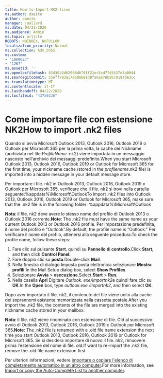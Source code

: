 ```yaml
---
title: How-to-Import-NK2-files
ms.author: daeite
author: daeite
manager: joallard
ms.date: 04/21/2020
ms.audience: Admin
ms.topic: article
ROBOTS: NOINDEX, NOFOLLOW
localization_priority: Normal
ms.collection: Adm_O365
ms.custom:
- "1800027"
- "1267"
ms.assetid: ''
ms.openlocfilehash: 83d30b2d62908db791f21ec5ed7fd5537e7a0944
ms.sourcegitcommit: 55eff703a17e500681d8fa6a87eb067019ade3cc
ms.translationtype: MT
ms.contentlocale: it-IT
ms.lasthandoff: 04/22/2020
ms.locfileid: "43759336"
---
```

# <a name="how-to-import-nk2-files"></a><span data-ttu-id="df4c3-102">Come importare file con estensione NK2</span><span class="sxs-lookup"><span data-stu-id="df4c3-102">How to import .nk2 files</span></span> 

<span data-ttu-id="df4c3-103">Quando si avvia Microsoft Outlook 2013, Outlook 2016, Outlook 2019 o Outlook per Microsoft 365 per la prima volta, la cache dei Nickname (archiviata nel file *ProfileName*. nk2) viene importata in un messaggio nascosto nell'archivio dei messaggi predefinito.</span><span class="sxs-lookup"><span data-stu-id="df4c3-103">When you start Microsoft Outlook 2013, Outlook 2016, Outlook 2019 or Outlook for Microsoft 365 for the first time, your nickname cache (stored in the *profilename*.nk2 file) is imported into a hidden message in your default message store.</span></span>

<span data-ttu-id="df4c3-104">Per importare i file. nk2 in Outlook 2013, Outlook 2016, Outlook 2019 o Outlook per Microsoft 365, verificare che il file. nk2 si trovi nella cartella seguente:%appdata%\Microsoft\Outlook</span><span class="sxs-lookup"><span data-stu-id="df4c3-104">To import .nk2 files into Outlook 2013, Outlook 2016, Outlook 2019 or Outlook for Microsoft 365, make sure that the .nk2 file is in the following folder: %appdata%\Microsoft\Outlook</span></span>

<span data-ttu-id="df4c3-105">**Nota**: il file. nk2 deve avere lo stesso nome del profilo di Outlook 2013 o Outlook 2016 corrente.</span><span class="sxs-lookup"><span data-stu-id="df4c3-105">**Note**: The .nk2 file must have the same name as your current Outlook 2013 or Outlook 2016 profile.</span></span> <span data-ttu-id="df4c3-106">Per impostazione predefinita, il nome del profilo è "Outlook".</span><span class="sxs-lookup"><span data-stu-id="df4c3-106">By default, the profile name is "Outlook."</span></span> <span data-ttu-id="df4c3-107">Per verificare il nome del profilo, attenersi alla seguente procedura:</span><span class="sxs-lookup"><span data-stu-id="df4c3-107">To check the profile name, follow these steps:</span></span> 
1. <span data-ttu-id="df4c3-108">Fare clic sul pulsante **Start**, quindi su **Pannello di controllo**.</span><span class="sxs-lookup"><span data-stu-id="df4c3-108">Click **Start**, and then click **Control Panel**.</span></span>
2. <span data-ttu-id="df4c3-109">Fare doppio clic su **posta**.</span><span class="sxs-lookup"><span data-stu-id="df4c3-109">Double-click **Mail**.</span></span>
3. <span data-ttu-id="df4c3-110">Nella finestra di dialogo Imposta posta elettronica selezionare **Mostra profili**.</span><span class="sxs-lookup"><span data-stu-id="df4c3-110">In the Mail Setup dialog box, select **Show Profiles**.</span></span>
4. <span data-ttu-id="df4c3-111">Selezionare **Avvia** > **esecuzione**.</span><span class="sxs-lookup"><span data-stu-id="df4c3-111">Select **Start** > **Run**.</span></span>
5. <span data-ttu-id="df4c3-112">Nella casella **Apri** Digitare *Outlook. exe/importnk2*e quindi fare clic su **OK**.</span><span class="sxs-lookup"><span data-stu-id="df4c3-112">In the **Open** box, type *outlook.exe /importnk2*, and then select **OK**.</span></span> 

<span data-ttu-id="df4c3-113">Dopo aver importato il file. nk2, il contenuto del file viene unito alla cache dei soprannomi esistente memorizzata nella cassetta postale.</span><span class="sxs-lookup"><span data-stu-id="df4c3-113">After you import the .nk2 file, the contents of the file are merged into the existing nickname cache stored in your mailbox.</span></span>

<span data-ttu-id="df4c3-114">**Nota**: il file. nk2 viene rinominato con estensione di file. Old al successivo avvio di Outlook 2013, Outlook 2016, Outlook 2019 o Outlook per Microsoft 365.</span><span class="sxs-lookup"><span data-stu-id="df4c3-114">**Note**: The .nk2 file is renamed with a .old file name extension the next time you start Outlook 2013, Outlook 2016, Outlook 2019 or Outlook for Microsoft 365.</span></span> <span data-ttu-id="df4c3-115">Se si desidera importare di nuovo il file. nk2, rimuovere prima l'estensione del nome di file. old.</span><span class="sxs-lookup"><span data-stu-id="df4c3-115">If want to re-import the .nk2 file, remove the .old file name extension first.</span></span>

<span data-ttu-id="df4c3-116">Per ulteriori informazioni, vedere [importare o copiare l'elenco di completamento automatico in un altro computer](https://support.microsoft.com/help/2806550/how-to-import-nk2-files-into-outlook%).</span><span class="sxs-lookup"><span data-stu-id="df4c3-116">For more information, see [Import or copy the Auto-Complete List to another computer](https://support.microsoft.com/help/2806550/how-to-import-nk2-files-into-outlook%).</span></span>